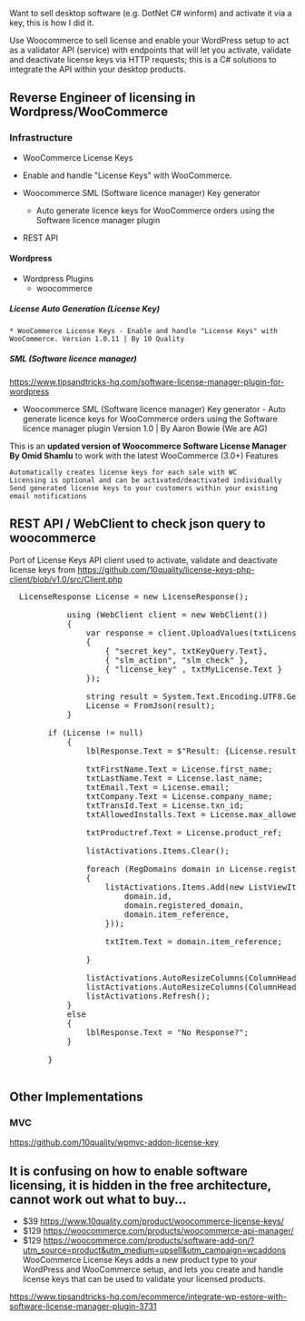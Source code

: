 Want to sell desktop software (e.g. DotNet C# winform) and activate it via a key, this is how I did it.  

Use Woocommerce to sell license and enable your WordPress setup to act as a validator API (service) with endpoints that will let you activate, validate and deactivate license keys via HTTP requests; this is a C# solutions to integrate the API within your desktop products.

## Reverse Engineer of licensing in Wordpress/WooCommerce

### Infrastructure

 * WooCommerce License Keys
  * Enable and handle "License Keys" with WooCommerce.


 * Woocommerce SML (Software licence manager) Key generator
	 * Auto generate licence keys for WooCommerce orders using the Software licence manager plugin

 * REST API

#### Wordpress

  * Wordpress Plugins
    * woocommerce
    
##### License Auto Generation (License Key)
    * WooCommerce License Keys - Enable and handle "License Keys" with WooCommerce. Version 1.0.11 | By 10 Quality

##### SML (Software licence manager) 

https://www.tipsandtricks-hq.com/software-license-manager-plugin-for-wordpress

* Woocommerce SML (Software licence manager) Key generator - Auto generate licence keys for WooCommerce orders using the Software licence manager plugin Version 1.0 | By Aaron Bowie (We are AG) 

This is an __updated version of Woocommerce Software License Manager By Omid Shamlu__ to work with the latest WooCommerce (3.0+)
Features

    Automatically creates license keys for each sale with WC
    Licensing is optional and can be activated/deactivated individually
    Send generated license keys to your customers within your existing email notifications



## REST API / WebClient to check json query to woocommerce

Port of License Keys API client used to activate, validate and deactivate license keys from https://github.com/10quality/license-keys-php-client/blob/v1.0/src/Client.php

<pre>
  LicenseResponse License = new LicenseResponse();

            using (WebClient client = new WebClient())
            {
                var response = client.UploadValues(txtLicenseServer.Text, new NameValueCollection()
                {
                    { "secret_key", txtKeyQuery.Text},
                    { "slm_action", "slm_check" },
                    { "license_key" , txtMyLicense.Text }
                });

                string result = System.Text.Encoding.UTF8.GetString(response);
                License = FromJson<LicenseResponse>(result);
            }
	    
	    if (License != null)
            {
                lblResponse.Text = $"Result: {License.result} | Message: {License.message} | Key: {License.key}";

                txtFirstName.Text = License.first_name;
                txtLastName.Text = License.last_name;
                txtEmail.Text = License.email;
                txtCompany.Text = License.company_name;
                txtTransId.Text = License.txn_id;
                txtAllowedInstalls.Text = License.max_allowed_domains;

                txtProductref.Text = License.product_ref;

                listActivations.Items.Clear();

                foreach (RegDomains domain in License.registered_domains)
                {
                    listActivations.Items.Add(new ListViewItem(new string[] {
                        domain.id,
                        domain.registered_domain,
                        domain.item_reference,
                    }));

                    txtItem.Text = domain.item_reference;

                }

                listActivations.AutoResizeColumns(ColumnHeaderAutoResizeStyle.ColumnContent);
                listActivations.AutoResizeColumns(ColumnHeaderAutoResizeStyle.HeaderSize);
                listActivations.Refresh();
            }
            else
            {
                lblResponse.Text = "No Response?";
            }

        }
	    </pre>
## Other Implementations

### MVC
https://github.com/10quality/wpmvc-addon-license-key

## It is confusing on how to enable software licensing, it is hidden in the free architecture, cannot work out what to buy...

 *  $39 https://www.10quality.com/product/woocommerce-license-keys/
*  $129 https://woocommerce.com/products/woocommerce-api-manager/
*  $129 https://woocommerce.com/products/software-add-on/?utm_source=product&utm_medium=upsell&utm_campaign=wcaddons
WooCommerce License Keys adds a new product type to your WordPress and WooCommerce setup, and lets you create and handle license keys that can be used to validate your licensed products.  

https://www.tipsandtricks-hq.com/ecommerce/integrate-wp-estore-with-software-license-manager-plugin-3731


